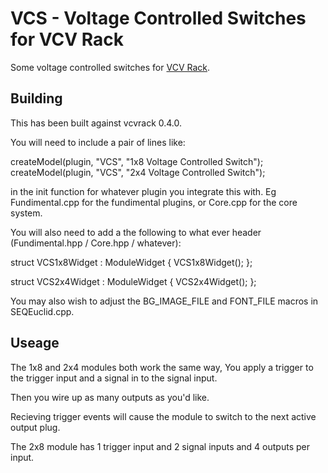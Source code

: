 # VCS - Voltage Controlled Switches for VCV Rack

Some voltage controlled switches for [VCV Rack](vcvrack.com).

## Building

This has been built against vcvrack 0.4.0.

You will need to include a pair of lines like:

createModel<VCS1x8Widget>(plugin, "VCS", "1x8 Voltage Controlled Switch");
createModel<VCS2x4Widget>(plugin, "VCS", "2x4 Voltage Controlled Switch");

in the init function for whatever plugin you integrate this with. Eg Fundimental.cpp for the fundimental plugins, or Core.cpp for the core system.

You will also need to add a the following to what ever header (Fundimental.hpp / Core.hpp / whatever):

struct VCS1x8Widget : ModuleWidget {
	VCS1x8Widget();
};

struct VCS2x4Widget : ModuleWidget {
	VCS2x4Widget();
};

You may also wish to adjust the BG_IMAGE_FILE and FONT_FILE macros in SEQEuclid.cpp.


## Useage 

The 1x8 and 2x4 modules both work the same way, You apply a trigger to the trigger input and a signal in to the signal input. 

Then you wire up as many outputs as you'd like.

Recieving trigger events will cause the module to switch to the next active output plug.

The 2x8 module has 1 trigger input and 2 signal inputs and 4 outputs per input.